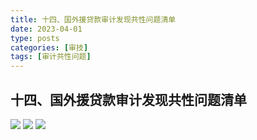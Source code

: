 ```yaml
---
title: 十四、国外援贷款审计发现共性问题清单
date: 2023-04-01
type: posts
categories: [审技]
tags: [审计共性问题]
---
```

## 十四、国外援贷款审计发现共性问题清单

![](https://img.richfan.site/audit/审计发现共性问题清单/十四、国外援贷款审计发现共性问题清单/国外援贷款审计发现共性问题清单160.webp)
![](https://img.richfan.site/audit/审计发现共性问题清单/十四、国外援贷款审计发现共性问题清单/国外援贷款审计发现共性问题清单161.webp)
![](https://img.richfan.site/audit/审计发现共性问题清单/十四、国外援贷款审计发现共性问题清单/国外援贷款审计发现共性问题清单162.webp)
